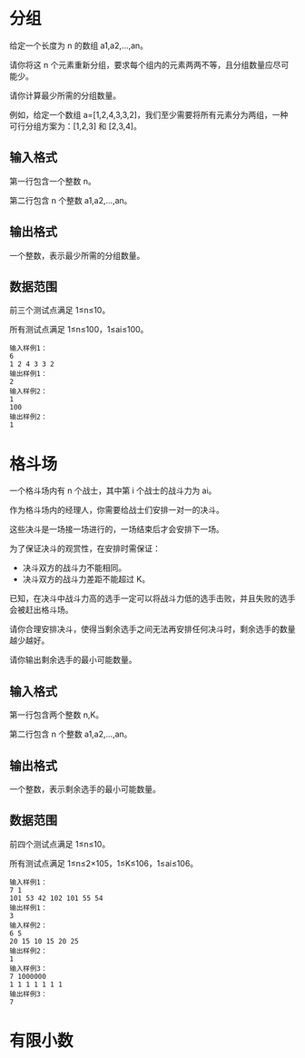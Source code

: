 # 分组
给定一个长度为 n 的数组 a1,a2,…,an。

请你将这 n 个元素重新分组，要求每个组内的元素两两不等，且分组数量应尽可能少。

请你计算最少所需的分组数量。

例如，给定一个数组 a=[1,2,4,3,3,2]，我们至少需要将所有元素分为两组，一种可行分组方案为：[1,2,3] 和 [2,3,4]。

## 输入格式
第一行包含一个整数 n。

第二行包含 n 个整数 a1,a2,…,an。

## 输出格式
一个整数，表示最少所需的分组数量。

## 数据范围
前三个测试点满足 1≤n≤10。

所有测试点满足 1≤n≤100，1≤ai≤100。
```
输入样例1：
6
1 2 4 3 3 2
输出样例1：
2
输入样例2：
1
100
输出样例2：
1
```

# 格斗场
一个格斗场内有 n 个战士，其中第 i 个战士的战斗力为 ai。

作为格斗场内的经理人，你需要给战士们安排一对一的决斗。

这些决斗是一场接一场进行的，一场结束后才会安排下一场。

为了保证决斗的观赏性，在安排时需保证：
- 决斗双方的战斗力不能相同。
- 决斗双方的战斗力差距不能超过 K。

已知，在决斗中战斗力高的选手一定可以将战斗力低的选手击败，并且失败的选手会被赶出格斗场。

请你合理安排决斗，使得当剩余选手之间无法再安排任何决斗时，剩余选手的数量越少越好。

请你输出剩余选手的最小可能数量。

## 输入格式
第一行包含两个整数 n,K。

第二行包含 n 个整数 a1,a2,…,an。

## 输出格式
一个整数，表示剩余选手的最小可能数量。

## 数据范围
前四个测试点满足 1≤n≤10。

所有测试点满足 1≤n≤2×105，1≤K≤106，1≤ai≤106。

```
输入样例1：
7 1
101 53 42 102 101 55 54
输出样例1：
3
输入样例2：
6 5
20 15 10 15 20 25
输出样例2：
1
输入样例3：
7 1000000
1 1 1 1 1 1 1
输出样例3：
7
```

# 有限小数
